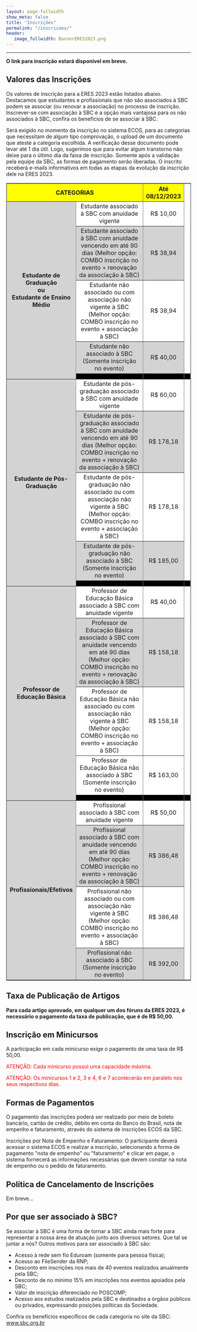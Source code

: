 ```yaml
---
layout: page-fullwidth
show_meta: false
title: "Inscrições"
permalink: "/inscricoes/"
header:
   image_fullwidth: BannerERES2023.png
---
```


<hr>

<!--<p>Para realizar sua inscrição na ERES, acesse o sistema ECOS da SBC no link: <a href="https://centraldesistemas.sbc.org.br/ecos/eres2022" target="blank">https://centraldesistemas.sbc.org.br/ecos/eres2022</a>. A inscrição na ERES 2023 dá direito a todas as atividades do evento incluindo palestras, sessões técnicas e minicursos.</p>-->

<strong>O link para inscrição estará disponível em breve.</strong>

<h2>Valores das Inscrições</h2>

<p>Os valores de inscrição para a ERES 2023 estão listados abaixo. Destacamos que estudantes e profissionais que não são associados à SBC podem se associar (ou renovar a associação) no processo de inscrição. Inscrever-se com associação à SBC é a opção mais vantajosa para os não associados à SBC, confira os benefícios de se associar à SBC.</p>

<p>Será exigido no momento da inscrição no sistema ECOS, para as categorias que necessitam de algum tipo comprovação, o upload de um documento que ateste a categoria escolhida. A verificação desse documento pode levar até 1 dia útil. Logo, sugerimos que para evitar algum transtorno não deixe para o último dia da faixa de inscrição. Somente após a validação pela equipe da SBC, as formas de pagamento serão liberadas. O inscrito receberá e-mails informativos em todas as etapas da evolução da inscrição dele na ERES 2023.</p>

<table style="width:100%" border="1" align="center">
  <tr bgcolor="#FFFF00">
	<th style="text-align:center" style="vertical-align:middle" width="20%" colspan="2">CATEGORIAS</th>
    <th width="5%">Até 08/12/2023</th>    
  </tr>

  <tr align="center" bgcolor="#d3d3d3">
    <td bgcolor="#d3d3d3" style="text-align:center" style="vertical-align:middle" width="20%" rowspan="5" ><b>Estudante de Graduação<br>ou<br>Estudante de Ensino Médio</b></td>
	<td bgcolor="#FFFFFF">Estudante associado à SBC com anuidade vigente</td>
	<td bgcolor="#FFFFFF">R$ 10,00</td>	
  </tr>


  <tr align="center" bgcolor="#d3d3d3">
    <td bgcolor="#d3d3d3" valign="middle">Estudante associado à SBC com anuidade vencendo em até 90 dias (Melhor opção: COMBO inscrição no evento + renovação da associação à SBC)</td>
    <td bgcolor="#d3d3d3">R$ 38,94</td>  	
  </tr>


  <tr align="center" bgcolor="#d3d3d3">
    <td valign="middle" bgcolor="#FFFFFF">Estudante não associado ou com associação não vigente à SBC (Melhor opção: COMBO inscrição no evento + associação à SBC)</td>
    <td bgcolor="#FFFFFF">R$ 38,94</td>  	
  </tr>

  <tr align="center" bgcolor="#d3d3d3">
  	<td bgcolor="#d3d3d3" valign="middle">Estudante não associado à SBC (Somente inscrição no evento) </td>
  	<td bgcolor="#d3d3d3">R$ 40,00</td>  	
  </tr>

 <tr>
	<td height="15" bgcolor="#000000"></td>
	<td bgcolor="#000000"></td>
	<td bgcolor="#000000"></td>						
  </tr>


  <tr align="center" bgcolor="#d3d3d3">
    <td bgcolor="#d3d3d3" style="text-align:center" style="vertical-align:middle" width="10%" rowspan="5" ><b>Estudante de Pós-Graduação</b></td>
	<td bgcolor="#FFFFFF" valign="middle" >Estudante de pós-graduação associado à SBC com anuidade vigente</td>
	<td bgcolor="#FFFFFF">R$ 60,00</td>	
  </tr>

  <tr bgcolor="#d3d3d3" align="center">
    <td bgcolor="#d3d3d3" valign="middle">Estudante de pós-graduação associado à SBC com anuidade vencendo em até 90 dias (Melhor opção: COMBO inscrição no evento + renovação da associação à SBC)</td>
    <td bgcolor="#d3d3d3">R$ 178,18</td>  	
  </tr>


  <tr align="center">
    <td bgcolor="#FFFFFF" valign="middle">Estudante de pós-graduação não associado ou com associação não vigente à SBC (Melhor opção: COMBO inscrição no evento + associação à SBC)</td>
    <td bgcolor="#FFFFFF">R$ 178,18</td>  		  	  
  </tr>

  <tr align="center" bgcolor="#d3d3d3">
  	<td bgcolor="#d3d3d3" valign="middle">Estudante de pós-graduação não associado à SBC (Somente inscrição no evento)  </td>
  	<td bgcolor="#d3d3d3">R$ 185,00</td>  	
  </tr>

  <tr>
 	<td height="15" bgcolor="#000000"></td>
 	<td bgcolor="#000000"></td>
 	<td bgcolor="#000000"></td>
 				
   </tr>


  <tr align="center" bgcolor="#d3d3d3">
    <td bgcolor="#d3d3d3" style="text-align:center" style="vertical-align:middle" width="10%" rowspan="5"><b>Professor de Educação Básica</b></td>
	<td bgcolor="#FFFFFF" valign="middle">Professor de Educação Básica associado à SBC com anuidade vigente</td>
	<td bgcolor="#FFFFFF">R$ 40,00</td>
	
  </tr>

  <tr align="center" bgcolor="#d3d3d3">
    <td bgcolor="#d3d3d3" valign="middle">Professor de Educação Básica associado à SBC com anuidade vencendo em até 90 dias (Melhor opção: COMBO inscrição no evento + renovação da associação à SBC)</td>
    <td bgcolor="#d3d3d3">R$ 158,18</td>
  	
  </tr>


  <tr align="center" bgcolor="#d3d3d3">
    <td bgcolor="#FFFFFF" valign="middle">Professor de Educação Básica não associado ou com associação não vigente à SBC (Melhor opção: COMBO inscrição no evento + associação à SBC)</td>
    <td bgcolor="#FFFFFF">R$ 158,18</td>
  	 		  	  	
  </tr>

  <tr align="center" bgcolor="#d3d3d3">
	<td bgcolor="#FFFFFF" valign="middle">Professor de Educação Básica não associado à SBC (Somente inscrição no evento)</td>
	<td bgcolor="#FFFFFF">R$ 163,00</td>
  
  </tr>

 <tr>
	<td height="15" bgcolor="#000000"></td>
	<td bgcolor="#000000"></td>
	<td bgcolor="#000000"></td>
						
  </tr>

  <tr align="center" bgcolor="#d3d3d3">
    <td style="text-align:center" style="vertical-align:middle" width="10%" rowspan="5" ><b>Profissionais/Efetivos</b></td>
	<td bgcolor="#FFFFFF" valign="middle">Profissional associado à SBC com anuidade vigente </td>
	<td bgcolor="#FFFFFF">R$ 50,00</td>
 
  </tr>

  <tr align="center" bgcolor="#d3d3d3">
    <td bgcolor="#d3d3d3" valign="middle">Profissional associado à SBC com anuidade vencendo em até 90 dias (Melhor opção: COMBO inscrição no evento + renovação da associação à SBC)</td>
    <td bgcolor="#d3d3d3">R$ 386,48</td>
   
  </tr>


  <tr align="center" bgcolor="#d3d3d3">
    <td bgcolor="#FFFFFF" valign="middle">Profissional não associado ou com associação não vigente à SBC (Melhor opção: COMBO inscrição no evento + associação à SBC)</td>
    <td bgcolor="#FFFFFF">R$ 386,48</td>
   
  </tr>

  <tr align="center" bgcolor="#d3d3d3">
     <td bgcolor="#d3d3d3" valign="middle">Profissional não associado à SBC (Somente inscrição no evento)</td>
     <td bgcolor="#d3d3d3">R$ 392,00</td>
   
  </tr>

</table>


<h2>Taxa de Publicação de Artigos</h2>

<p><strong>Para cada artigo aprovado, em qualquer um dos fóruns da ERES 2023, é necessário o pagamento da taxa de publicação, que é de R$ 50,00.</strong></p>


<h2>Inscrição em Minicursos</h2>

<p>A participação em cada minicurso exige o pagamento de uma taxa de R$ 50,00. </p>

<p><font color="red">ATENÇÃO: Cada minicurso possui uma capacidade máxima.</font></p>

<p><font color="red">ATENÇÃO: Os minicursos 1 e 2, 3 e 4, 6 e 7 acontecerão em paralelo nos seus respectivos dias.</font></p>


<h2>Formas de Pagamentos</h2>

<p>O pagamento das inscrições poderá ser realizado por meio de boleto bancário, cartão de crédito, débito em conta do Banco do Brasil, nota de empenho e faturamento, através do sistema de inscrições ECOS da SBC.
	

</p>

<p>Inscrições por Nota de Empenho e Faturamento: O participante deverá acessar o sistema ECOS e realizar a inscrição, selecionando a forma de pagamento "nota de empenho" ou "faturamento" e clicar em pagar, o sistema fornecerá as informações necessárias que devem constar na nota de empenho ou o pedido de faturamento.</p>

<h2>Política de Cancelamento de Inscrições</h2>

Em breve...

<!--<p>Até o dia <span style="color:red"><strong>10/Nov/2023</strong></span> pode-se fazer uma devolução de <span style="color:red"><strong>50%</strong></span> do valor pago pela inscrição na ERES 2023. Após esta data não haverá devolução de qualquer valor pago. A política se aplica tanto para o cancelamento da inscrição, quanto para o cancelamento de qualquer atividade adicional. Para solicitar o cancelamento, enviar a solicitação para <a href="mailto:faturamento@sbc.org.br">faturamento@sbc.org.br</a></p>
-->


<h2>Por que ser associado à SBC?</h2>

<p>Se associar à SBC é uma forma de tornar a SBC ainda mais forte para representar a nossa área de atuação junto aos diversos setores. Que tal se juntar a nós? Outros motivos para ser associado à SBC são:</p>

<ul>
	<li>Acesso à rede sem fio Eduroam (somente para pessoa física);</li>
	<li>Acesso ao FileSender da RNP;</li>
	<li>Desconto em inscrições nos mais de 40 eventos realizados anualmente pela SBC;</li>
	<li>Desconto de no mínimo 15% em inscrições nos eventos apoiados pela SBC;</li>
	<li>Valor de inscrição diferenciado no POSCOMP;</li>
	<li>Acesso aos estudos realizados pela SBC e destinados a órgãos públicos ou privados, expressando posições políticas da Sociedade.</li>
</ul>

<p>Confira os benefícios específicos de cada categoria no site da SBC: <a href="https://www.sbc.org.br" target="_blank">www.sbc.org.br</a></p>
